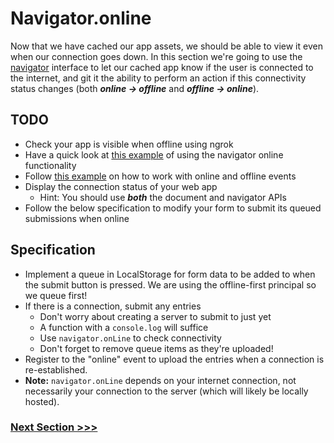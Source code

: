 # Navigator.online
Now that we have cached our app assets, we should be able to view it even when our connection goes down.
In this section we're going to use the [navigator](https://developer.mozilla.org/en-US/docs/Web/API/Navigator) interface to let our cached app know if the user is connected to the internet, and git it the ability to perform an action if this connectivity status changes (both _**online -> offline**_ and _**offline -> online**_).

## TODO
* Check your app is visible when offline using ngrok
* Have a quick look at [this example](https://developer.mozilla.org/en-US/docs/Web/API/NavigatorOnLine/onLine) of using the navigator online functionality
* Follow [this example](https://developer.mozilla.org/en/docs/Online_and_offline_events) on how to work with online and offline events
* Display the connection status of your web app
    * Hint: You should use **_both_** the document and navigator APIs
* Follow the below specification to modify your form to submit its queued submissions when online
    
## Specification
- Implement a queue in LocalStorage for form data to be added to when the submit button is pressed. We are using the offline-first principal so we queue first!
- If there is a connection, submit any entries
    * Don't worry about creating a server to submit to just yet
    * A function with a `console.log` will suffice
    * Use `navigator.onLine` to check connectivity
    * Don't forget to remove queue items as they're uploaded!
- Register to the "online" event to upload the entries when a connection is re-established.
- **Note:** `navigator.onLine` depends on your internet connection, not necessarily your connection to the server (which will likely be locally hosted).

### [Next Section >>>](../04-push-notifications)